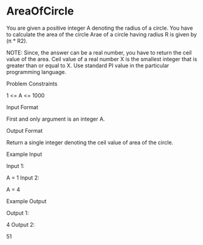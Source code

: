 # AreaOfCircle
You are given a positive integer A denoting the radius of a circle. You have to calculate the area of the circle
Arae of a circle having radius R is given by (π * R2).

NOTE: Since, the answer can be a real number, you have to return the ceil value of the area. Ceil value of a real number X is the smallest integer that is greater than or equal to X. Use standard PI value in the particular programming language.



Problem Constraints

1 <= A <= 1000



Input Format

First and only argument is an integer A.



Output Format

Return a single integer denoting the ceil value of area of the circle.



Example Input

Input 1:

 A = 1 
Input 2:

 A = 4 


Example Output

Output 1:

 4 
Output 2:

 51 


